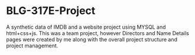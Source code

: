 # BLG-317E-Project
A synthetic data of IMDB and a website project using MYSQL and html+css+js.
This was a team project, however Directors and Name Details pages were created by me along with the overall project structure and project management.
